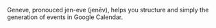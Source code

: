 Geneve, pronouced jen-eve (jenēv), helps you structure and simply the generation of events in Google Calendar.
